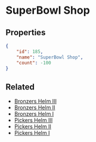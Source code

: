 # SuperBowl Shop

<no description available>

## Properties

```json
{
    "id": 185,
    "name": "SuperBowl Shop",
    "count": -100
}
```

## Related

- [Bronzers Helm III](../items/5007-bronzers-helm-iii.md)
- [Bronzers Helm II](../items/5008-bronzers-helm-ii.md)
- [Bronzers Helm I](../items/5009-bronzers-helm-i.md)
- [Pickers Helm III](../items/5010-pickers-helm-iii.md)
- [Pickers Helm II](../items/5011-pickers-helm-ii.md)
- [Pickers Helm I](../items/5012-pickers-helm-i.md)

